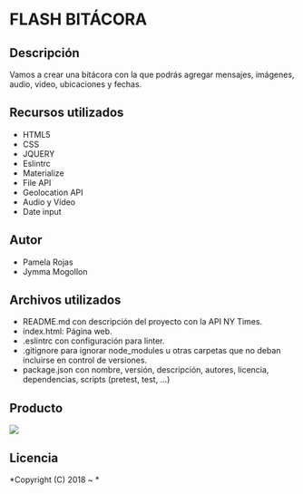 # FLASH BITÁCORA

## Descripción

Vamos a crear una bitácora con la que podrás agregar mensajes, imágenes, audio, video, ubicaciones y fechas.


##  Recursos utilizados

* HTML5
* CSS
* JQUERY
* Eslintrc 
* Materialize
* File API
* Geolocation API
* Audio y Vídeo
* Date input


## Autor

* Pamela Rojas
* Jymma Mogollon


## Archivos utilizados

* README.md con descripción del proyecto con la  API NY Times.
* index.html: Página web.
* .eslintrc con configuración para linter.
* .gitignore para ignorar node_modules u otras carpetas que no deban incluirse en control de versiones.
* package.json con nombre, versión, descripción, autores, licencia, dependencias, scripts (pretest, test, ...)


## Producto

![](public/assets/images/.png)


## Licencia

*Copyright (C) 2018 ~ *
